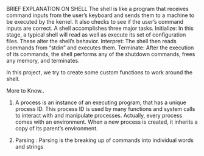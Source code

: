 BRIEF EXPLANATION ON SHELL
The shell is like a program that receives command inputs from the user’s keyboard and sends them to a machine to be executed by the kernel. It also checks to see if the user’s command inputs are correct.
A shell accomplishes three major tasks.
Initialize: In this stage, a typical shell will read as well as execute its set of configuration files. These alter the shell’s behavior.
Interpret: The shell then reads commands from “stdin” and executes them.
Terminate: After the execution of its commands, the shell performs any of the shutdown commands, frees any memory, and terminates.

In this project, we try to create some custom functions to work around the shell.

More to Know..

1. A process is an instance of an executing program, that has a unique process ID. This process ID is used by many functions and system calls to interact with and manipulate processes. 
Actually, every process comes with an environment. When a new process is created, it inherits a copy of its parent’s environment. 

2. Parsing : Parsing is the breaking up of commands into individual words and strings



